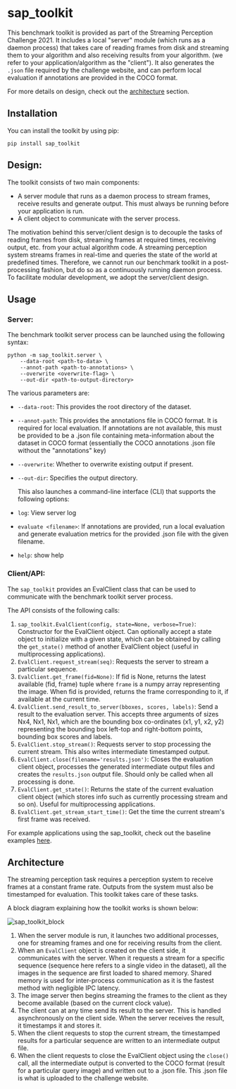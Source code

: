 # sap_toolkit

This benchmark toolkit is provided as part of the Streaming Perception Challenge 2021. It includes a local "server" module (which runs as a daemon process) that takes care of reading frames from disk and streaming them to your algorithm and  also receiving results from your algorithm. (we refer to your application/algorithm as the "client"). It also generates the `.json` file required by the challenge website, and can perform local evaluation if annotations are provided in the COCO format. 

For more details on design, check out the [architecture](#architecture) section.

## Installation

You can install the toolkit by using pip:

```
pip install sap_toolkit
```

## Design:

The toolkit consists of two main components:

*  A server module that runs as a daemon process to stream frames, receive results and generate output. This must always be running before your application is run.
*  A client object to communicate with the server process.

The motivation behind this server/client design is to decouple the tasks of reading frames from disk, streaming frames at required times, receiving output, etc. from your actual algorithm code. A streaming perception system streams frames in real-time and queries the state of the world at predefined times. Therefore, we cannot run our benchmark toolkit in a post-processing fashion, but do so as a continuously running daemon process. To facilitate modular development, we adopt the server/client design.

## Usage

### Server:

The benchmark toolkit server process can be launched using the following syntax:

```
python -m sap_toolkit.server \
	--data-root <path-to-data> \ 
	--annot-path <path-to-annotations> \
	--overwrite <overwrite-flag> \
	--out-dir <path-to-output-directory>
```

The various parameters are:

- `--data-root`: This provides the root directory of the dataset.
- `--annot-path`: This provides the annotations file in COCO format. It is required for local evaluation. If annotations are not available, this must be provided to be a .json file containing meta-information about the dataset in COCO format (essentially the COCO annotations .json file without the "annotations" key)
- `--overwrite`: Whether to overwrite existing output if present.
- `--out-dir`: Specifies the output directory. 

    This also launches a command-line interface (CLI) that supports the following options:

- `log`: View server log
- `evaluate <filename>`: If annotations are provided, run a local evaluation and generate evaluation metrics for the provided .json file with the given filename.
- `help`: show help

### Client/API:

The `sap_toolkit` provides an EvalClient class that can be used to communicate with the benchmark toolkit server process.

The API consists of the following  calls:

1. `sap_toolkit.EvalClient(config, state=None, verbose=True)`: Constructor for the EvalClient object. Can optionally accept a state object to initialize with a given state, which can be obtained by calling the `get_state()` method of another EvalClient object (useful in multiprocessing applications). 
2. `EvalClient.request_stream(seq)`: Requests the server to stream a particular sequence.
3. `EvalClient.get_frame(fid=None)`: If fid is None, returns the latest available (fid, frame) tuple where `frame` is a numpy array representing the image. When fid is provided, returns the frame corresponding to it, if available at the current time.
4. `EvalClient.send_result_to_server(bboxes, scores, labels)`: Send a result to the evaluation server. This accepts three arguments of sizes Nx4, Nx1, Nx1, which are the bounding box co-ordinates (x1, y1, x2, y2) representing the bounding box left-top and right-bottom points, bounding box scores and labels.
5. `EvalClient.stop_stream()`: Requests server to stop processing the current stream. This also writes intermediate timestamped output.
6. `EvalClient.close(filename='results.json')`: Closes the evaluation client object, processes the generated intermediate output files and creates the `results.json` output file. Should only be called when all processing is done.
7. `EvalClient.get_state()`: Returns the state of the current evaluation client object (which stores info such as currently processing stream and so on). Useful for multiprocessing applications.
8. `EvalClient.get_stream_start_time()`: Get the time the current stream's first frame was received.

For example applications using the sap_toolkit, check out the baseline examples [here](https://github.com/karthiksharma98/sap-starterkit).


## Architecture

The streaming perception task requires a perception system to receive frames at a constant frame rate. Outputs from the system must also be timestamped for evaluation. This toolkit takes care of these tasks. 

A block diagram explaining how the toolkit works is shown below:

![sap_toolkit_block](sap_toolkit_block.png)

1. When the server module is run, it launches two additional processes, one for streaming frames and one for receiving results from the client.
2. When an `EvalClient` object is created on the client side, it communicates with the server. When it requests a stream for a specific sequence (sequence here refers to a single video in the dataset), all the images in the sequence are first loaded to shared memory. Shared memory is used for inter-process communication as it is the fastest method with negligible IPC latency.
3. The image server then begins streaming the frames to the client as they become available (based on the current clock value).
4. The client can at any time send its result to the server. This is handled asynchronously on the client side. When the server receives the result, it timestamps it and stores it.
5. When the client requests to stop the current stream, the timestamped results for a particular sequence are written to an intermediate output file.
6. When the client requests to close the EvalClient object using the `close()` call, all the intermediate output is converted to the COCO format (result for a particular query image) and written out to a .json file. This .json file is what is uploaded to the challenge website.